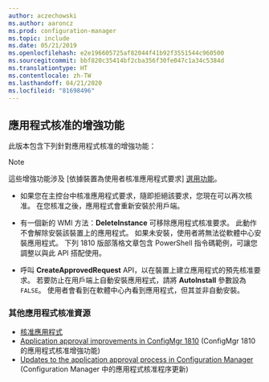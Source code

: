 ```yaml
---
author: aczechowski
ms.author: aaroncz
ms.prod: configuration-manager
ms.topic: include
ms.date: 05/21/2019
ms.openlocfilehash: e2e196605725af82044f41b92f3551544c960500
ms.sourcegitcommit: bbf820c35414bf2cba356f30fe047c1a34c5384d
ms.translationtype: HT
ms.contentlocale: zh-TW
ms.lasthandoff: 04/21/2020
ms.locfileid: "81698496"
---
```

## <a name="improvements-to-app-approvals"></a><a name="bkmk_approve"></a> 應用程式核准的增強功能

<!--4224910-->

此版本包含下列針對應用程式核准的增強功能：

> [!Note]  
> 這些增強功能涉及 [依據裝置為使用者核准應用程式要求]  [選用功能](../../../../servers/manage/install-in-console-updates.md#bkmk_options)。  

- 如果您在主控台中核准應用程式要求，隨即拒絕該要求，您現在可以再次核准。 在您核准之後，應用程式會重新安裝於用戶端。  

- 有一個新的 WMI 方法：**DeleteInstance** 可移除應用程式核准要求。 此動作不會解除安裝該裝置上的應用程式。 如果未安裝，使用者將無法從軟體中心安裝應用程式。 下列 1810 版部落格文章包含 PowerShell 指令碼範例，可讓您調整以與此 API 搭配使用。  

- 呼叫 **CreateApprovedRequest** API，以在裝置上建立應用程式的預先核准要求。 若要防止在用戶端上自動安裝應用程式，請將 **AutoInstall** 參數設為 `FALSE`。 使用者會看到在軟體中心內看到應用程式，但其並非自動安裝。

### <a name="other-app-approval-resources"></a>其他應用程式核准資源

- [核准應用程式](../../../../../apps/deploy-use/app-approval.md#bkmk_email-approve)
- [Application approval improvements in ConfigMgr 1810](https://techcommunity.microsoft.com/t5/Configuration-Manager-Blog/Application-approval-improvements-in-ConfigMgr-1810/ba-p/303534) (ConfigMgr 1810 的應用程式核准增強功能)
- [Updates to the application approval process in Configuration Manager](https://techcommunity.microsoft.com/t5/Configuration-Manager-Blog/Updates-to-the-application-approval-process-in-Configuration/ba-p/275048) (Configuration Manager 中的應用程式核准程序更新)